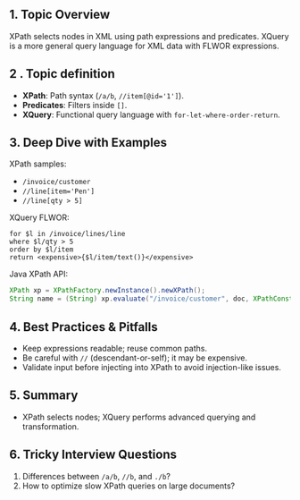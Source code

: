## 1. Topic Overview

XPath selects nodes in XML using path expressions and predicates. XQuery is a more general query language for XML data with FLWOR expressions.

## 2 . Topic definition

- **XPath**: Path syntax (`/a/b`, `//item[@id='1']`).
- **Predicates**: Filters inside `[]`.
- **XQuery**: Functional query language with `for-let-where-order-return`.

## 3. Deep Dive with Examples

XPath samples:
- `/invoice/customer`
- `//line[item='Pen']`
- `//line[qty > 5]`

XQuery FLWOR:
```xquery
for $l in /invoice/lines/line
where $l/qty > 5
order by $l/item
return <expensive>{$l/item/text()}</expensive>
```

Java XPath API:
```java
XPath xp = XPathFactory.newInstance().newXPath();
String name = (String) xp.evaluate("/invoice/customer", doc, XPathConstants.STRING);
```

## 4. Best Practices & Pitfalls

- Keep expressions readable; reuse common paths.
- Be careful with `//` (descendant-or-self); it may be expensive.
- Validate input before injecting into XPath to avoid injection-like issues.

## 5. Summary

- XPath selects nodes; XQuery performs advanced querying and transformation.

## 6. Tricky Interview Questions

1) Differences between `/a/b`, `//b`, and `./b`?
2) How to optimize slow XPath queries on large documents?

